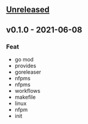 <a name="unreleased"></a>
## [Unreleased]


<a name="v0.1.0"></a>
## v0.1.0 - 2021-06-08
### Feat
- go mod
- provides
- goreleaser
- nfpms
- nfpms
- workflows
- makefile
- linux
- nfpm
- init


[Unreleased]: https://github.com/gaius-qi/golang-buildings/compare/v0.1.0...HEAD
